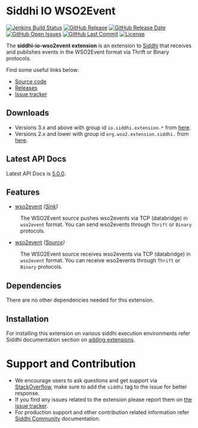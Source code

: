 Siddhi IO WSO2Event
======================================

[![Jenkins Build Status](https://wso2.org/jenkins/job/siddhi/job/siddhi-io-wso2event/badge/icon)](https://wso2.org/jenkins/job/siddhi/job/siddhi-io-wso2event/)
[![GitHub Release](https://img.shields.io/github/release/siddhi-io/siddhi-io-wso2event.svg)](https://github.com/siddhi-io/siddhi-io-wso2event/releases)
[![GitHub Release Date](https://img.shields.io/github/release-date/siddhi-io/siddhi-io-wso2event.svg)](https://github.com/siddhi-io/siddhi-io-wso2event/releases)
[![GitHub Open Issues](https://img.shields.io/github/issues-raw/siddhi-io/siddhi-io-wso2event.svg)](https://github.com/siddhi-io/siddhi-io-wso2event/issues)
[![GitHub Last Commit](https://img.shields.io/github/last-commit/siddhi-io/siddhi-io-wso2event.svg)](https://github.com/siddhi-io/siddhi-io-wso2event/commits/master)
[![License](https://img.shields.io/badge/License-Apache%202.0-blue.svg)](https://opensource.org/licenses/Apache-2.0)

The **siddhi-io-wso2event extension** is an extension to <a target="_blank" href="https://wso2.github.io/siddhi">Siddhi</a> that receives and publishes events in the WSO2Event format via Thrift or Binary protocols.

Find some useful links below:

* <a target="_blank" href="https://github.com/wso2-extensions/siddhi-io-wso2event">Source code</a>
* <a target="_blank" href="https://github.com/wso2-extensions/siddhi-io-wso2event/releases">Releases</a>
* <a target="_blank" href="https://github.com/wso2-extensions/siddhi-io-wso2event/issues">Issue tracker</a>

## Downloads
* Versions 3.x and above with group id `io.siddhi.extension.*` from <a target="_blank" href="https://mvnrepository.com/artifact/io.siddhi.extension.io.wso2event/siddhi-io-wso2event/">here</a>.
* Versions 2.x and lower with group id `org.wso2.extension.siddhi.` from  <a target="_blank" href="https://mvnrepository.com/artifact/io.siddhi.extension.io.wso2event/siddhi-io-wso2event">here</a>.

## Latest API Docs 

Latest API Docs is <a target="_blank" href="https://wso2-extensions.github.io/siddhi-io-wso2event/api/5.0.0">5.0.0</a>.

## Features

* <a target="_blank" href="https://wso2-extensions.github.io/siddhi-io-wso2event/api/5.0.0/#wso2event-sink">wso2event</a> *(<a target="_blank" href="http://siddhi.io/en/v5.1/docs/query-guide/#sink">Sink</a>)*<br> <div style="padding-left: 1em;"><p><p style="word-wrap: break-word;margin: 0;">The WSO2Event source pushes wso2events via TCP (databridge) in <code>wso2event</code> format. You can send wso2events through <code>Thrift</code> or <code>Binary</code> protocols.</p></p></div>
* <a target="_blank" href="https://wso2-extensions.github.io/siddhi-io-wso2event/api/5.0.0/#wso2event-source">wso2event</a> *(<a target="_blank" href="http://siddhi.io/en/v5.1/docs/query-guide/#source">Source</a>)*<br> <div style="padding-left: 1em;"><p><p style="word-wrap: break-word;margin: 0;">The WSO2Event source receives wso2events via TCP (databridge) in <code>wso2event</code> format. You can receive wso2events through <code>Thrift</code> or <code>Binary</code> protocols.</p></p></div>

## Dependencies

There are no other dependencies needed for this extension.

## Installation

For installing this extension on various siddhi execution environments refer Siddhi documentation section on <a target="_blank" href="https://siddhi.io/redirect/add-extensions.html">adding extensions</a>.

# Support and Contribution

* We encourage users to ask questions and get support via <a target="_blank" href="https://stackoverflow.com/questions/tagged/siddhi">StackOverflow</a>, make sure to add the `siddhi` tag to the issue for better response.
* If you find any issues related to the extension please report them on <a target="_blank" href="https://github.com/siddhi-io/siddhi-execution-string/issues">the issue tracker</a>.
* For production support and other contribution related information refer <a target="_blank" href="https://siddhi.io/community/">Siddhi Community</a> documentation.
